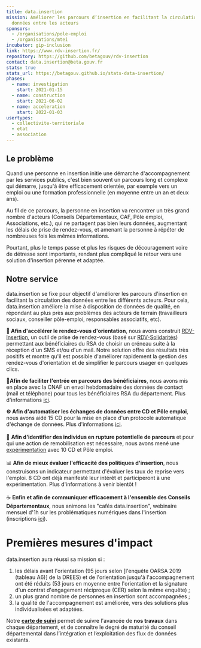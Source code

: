 ```yaml
---
title: data.insertion
mission: Améliorer les parcours d’insertion en facilitant la circulation de
  données entre les acteurs
sponsors:
  - /organisations/pole-emploi
  - /organisations/mtei
incubator: gip-inclusion
link: https://www.rdv-insertion.fr/
repository: https://github.com/betagouv/rdv-insertion
contact: data.insertion@beta.gouv.fr
stats: true
stats_url: https://betagouv.github.io/stats-data-insertion/
phases:
  - name: investigation
    start: 2021-01-15
  - name: construction
    start: 2021-06-02
  - name: acceleration
    start: 2022-01-03
usertypes:
  - collectivite-territoriale
  - etat
  - association
---
```

## Le problème

Quand une personne en insertion initie une démarche d'accompagnement par les services publics, c'est bien souvent un parcours long et complexe qui démarre, jusqu'à être efficacement orientée, par exemple vers un emploi ou une formation professionnelle (en moyenne entre un an et deux ans).

Au fil de ce parcours, la personne en insertion va rencontrer un très grand nombre d'acteurs (Conseils Départementaux, CAF, Pôle emploi, Associations, etc.), qui ne partagent pas bien leurs données, augmentant les délais de prise de rendez-vous, et amenant la personne à répéter de nombreuses fois les mêmes informations.

Pourtant, plus le temps passe et plus les risques de découragement voire de détresse sont importants, rendant plus compliqué le retour vers une solution d'insertion pérenne et adaptée.

## Notre service

data.insertion se fixe pour objectif d'améliorer les parcours d'insertion en facilitant la circulation des données entre les différents acteurs.
Pour cela, data.insertion améliore la mise à disposition de données de qualité, en répondant au plus près aux problèmes des acteurs de terrain (travailleurs sociaux, conseiller pôle-emploi, responsables associatifs, etc).

**📆 Afin d'accélérer le rendez-vous d'orientation**, nous avons construit [RDV-Insertion](https://www.rdv-insertion.fr/), un outil de prise de rendez-vous (basé sur [RDV-Solidarités](https://www.rdv-solidarites.fr/)) permettant aux bénéficiaires du RSA de choisir un créneau suite à la réception d'un SMS et/ou d'un mail. Notre solution offre des résultats très positifs et montre qu'il est possible d'améliorer rapidement la gestion des rendez-vous d'orientation et de simplifier le parcours usager en quelques clics. 

📱**Afin de faciliter l'entrée en parcours des bénéficiaires**, nous avons mis en place avec la CNAF un envoi hebdomadaire des données de contact (mail et téléphone) pour tous les bénéficiaires RSA du département. Plus d'informations [ici](https://forum.inclusion.beta.gouv.fr/t/communication-aux-departements-des-coordonnees-de-contact-des-beneficiaires-rsa-mise-a-disposition-hebdomadaire/7112).

**⚙ Afin d'automatiser les échanges de données entre CD et Pôle emploi**, nous avons aidé 15 CD pour la mise en place d'un protocole automatique d'échange de données. Plus d'informations [ici](https://forum.inclusion.beta.gouv.fr/t/pole-emploi-echange-de-donnee-entre-pole-emploi-et-votre-conseil-departemental-le-saviez-vous/3604).\
\
🎯 **Afin d'identifier des individus en rupture potentielle de parcours** et pour qui une action de remobilisation est nécessaire, nous avons mené une [expérimentation](https://forum.inclusion.beta.gouv.fr/t/demarrage-de-2-experimentations/3377) avec 10 CD et Pôle emploi. \
\
📊 **Afin de mieux évaluer l'efficacité des politiques d'insertion**, nous construisons un indicateur permettant d'évaluer les taux de reprise vers l'emploi. 8 CD ont déjà manifesté leur intérêt et participeront à une expérimentation. Plus d'informations à venir bientôt !\
\
☕ **Enfin et afin de communiquer efficacement à l'ensemble des Conseils Départementaux**, nous animons les "cafés data.insertion", webinaire mensuel d'1h sur les problématiques numériques dans l'insertion (inscriptions [ici](https://app.livestorm.co/dinum-12/cafe-datainsertion-3?type=light)).

# Premières mesures d'impact

data.insertion aura réussi sa mission si :

1. les délais avant l'orientation (95 jours selon \[l'enquête OARSA 2019 (tableau A6)] de la DREES) et de l'orientation jusqu'à l'accompagnement ont été réduits (53 jours en moyenne entre l'orientation et la signature d'un contrat d'engagement réciproque (CER) selon la même enquête) ;
2. un plus grand nombre de personnes en insertion sont accompagnées ;
3. la qualité de l'accompagnement est améliorée, vers des solutions plus individualisées et adaptées.

Notre **[carte de suivi](https://betagouv.github.io/stats-data-insertion/)** permet de suivre l'avancée de **nos travaux** dans chaque département, et de connaître le degré de maturité du conseil départemental dans l’intégration et l’exploitation des flux de données existants.
